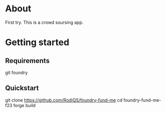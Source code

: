 # About

First try. This is a crowd soursing app.

# Getting started

## Requirements
git
foundry
## Quickstart


git clone https://github.com/RodiQS/foundry-fund-me
cd foundry-fund-me-f23
forge build


